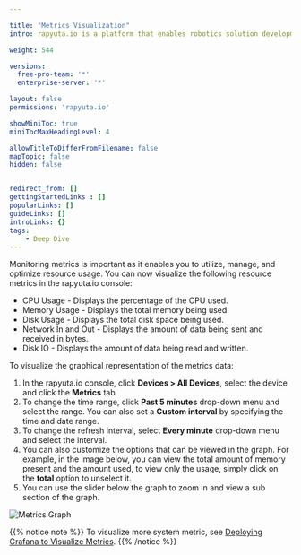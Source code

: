 ```yaml
---

title: "Metrics Visualization"
intro: rapyuta.io is a platform that enables robotics solution development by providing the necessary software infrastructure and facilitating the interaction between multiple stakeholders who contribute to the solution development.

weight: 544

versions:
  free-pro-team: '*'
  enterprise-server: '*'

layout: false
permissions: 'rapyuta.io'

showMiniToc: true
miniTocMaxHeadingLevel: 4

allowTitleToDifferFromFilename: false
mapTopic: false
hidden: false


redirect_from: []
gettingStartedLinks : []
popularLinks: []
guideLinks: []
introLinks: {}
tags:
    - Deep Dive
---
```

Monitoring metrics is important as it enables you to utilize, manage, and optimize resource usage. You can now visualize the following resource metrics in the rapyuta.io console: 
  * CPU Usage - Displays the percentage of the CPU used.
  * Memory Usage - Displays the total memory being used.
  * Disk Usage - Displays the total disk space being used.
  * Network In and Out - Displays the amount of data being sent and received in bytes.
  * Disk IO - Displays the amount of data being read and written. 

To visualize the graphical representation of the metrics data:

1. In the rapyuta.io console, click **Devices > All Devices**, select the device and click the **Metrics** tab.  
2. To change the time range, click **Past 5 minutes** drop-down menu and select the range. You can also set a **Custom interval** by specifying the time and date range.
3. To change the refresh interval, select **Every minute** drop-down menu and select the interval.
4. You can also customize the options that can be viewed in the graph. For example, in the image below, you can view the total amount of memory present and the amount used, to view only the usage, simply click on the **total** option to unselect it.
5. You can use the slider below the graph to zoom in and view a sub section of the graph.

![Metrics Graph](/images/chapters/developer-guide/tooling-automation/metrics/metrics-graph.png?classes=border,shadow&width=50pc)

{{% notice note %}}
To visualize more system metric, see [Deploying Grafana to Visualize Metrics](/4_tutorials/42_advanced/deploy-grafana/#deploying-grafana-to-visualize-metrics). 
{{% /notice %}}

